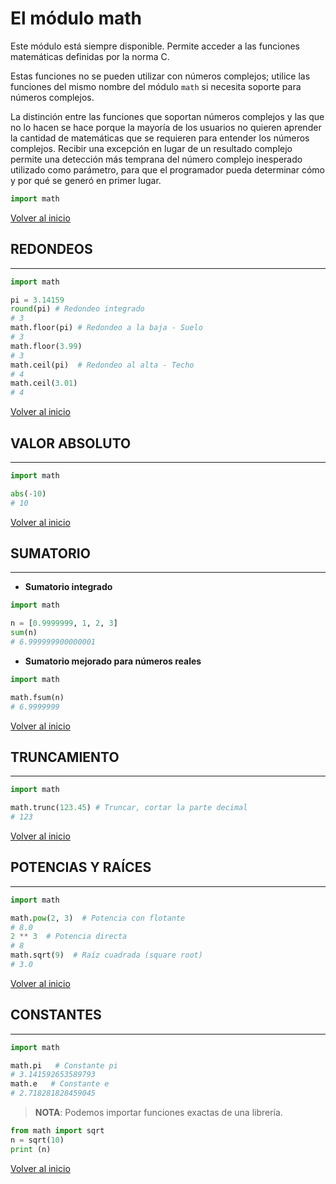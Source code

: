# El módulo math

Este módulo está siempre disponible. Permite acceder a las funciones matemáticas definidas por la norma C.

Estas funciones no se pueden utilizar con números complejos; utilice las funciones del mismo nombre del módulo `math` si necesita soporte para números complejos. 

La distinción entre las funciones que soportan números complejos y las que no lo hacen se hace porque la mayoría de los usuarios no quieren aprender la cantidad de matemáticas que se requieren para entender los números complejos. Recibir una excepción en lugar de un resultado complejo permite una detección más temprana del número complejo inesperado utilizado como parámetro, para que el programador pueda determinar cómo y por qué se generó en primer lugar.

```python
import math
```

[Volver al inicio](#-el-módulo-math)

## REDONDEOS

---------------------------------------------------------------------------

```python
import math

pi = 3.14159
round(pi) # Redondeo integrado
# 3
math.floor(pi) # Redondeo a la baja - Suelo
# 3
math.floor(3.99)
# 3
math.ceil(pi)  # Redondeo al alta - Techo
# 4
math.ceil(3.01)
# 4
```

[Volver al inicio](#-el-módulo-math)

## VALOR ABSOLUTO

---------------------------------------------------------------------------

```python
import math

abs(-10)
# 10
```

[Volver al inicio](#-el-módulo-math)

## SUMATORIO

---------------------------------------------------------------------------

* **Sumatorio integrado**

```python
import math

n = [0.9999999, 1, 2, 3]
sum(n)
# 6.999999900000001
```

* **Sumatorio mejorado para números reales**

```python
import math

math.fsum(n) 
# 6.9999999
```

[Volver al inicio](#-el-módulo-math)

## TRUNCAMIENTO

---------------------------------------------------------------------------

```python
import math

math.trunc(123.45) # Truncar, cortar la parte decimal
# 123
```

[Volver al inicio](#-el-módulo-math)

## POTENCIAS Y RAÍCES

---------------------------------------------------------------------------

```python
import math

math.pow(2, 3)  # Potencia con flotante 
# 8.0
2 ** 3  # Potencia directa
# 8
math.sqrt(9)  # Raíz cuadrada (square root)
# 3.0
```

[Volver al inicio](#-el-módulo-math)

## CONSTANTES

---------------------------------------------------------------------------

```python
import math

math.pi   # Constante pi
# 3.141592653589793
math.e   # Constante e
# 2.718281828459045
```

> **NOTA**: Podemos importar funciones exactas de una librería.

```python
from math import sqrt
n = sqrt(10)
print (n)
```

[Volver al inicio](#-el-módulo-math)